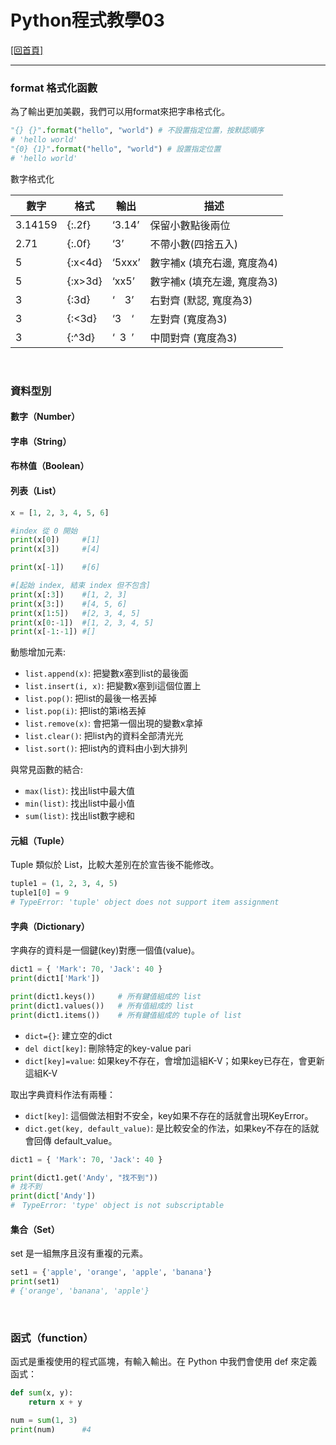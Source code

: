 # Python程式教學03

[[回首頁]](../README.md)<br/>

----
### format 格式化函數
為了輸出更加美觀，我們可以用format來把字串格式化。<br/>
```python
"{} {}".format("hello", "world") # 不設置指定位置，按默認順序
# 'hello world'
"{0} {1}".format("hello", "world") # 設置指定位置
# 'hello world'
```
數字格式化<br/>

| 數字    | 格式    | 輸出           | 描述                        |
| ------- | ------- | -------------- | --------------------------- |
| 3.14159 | {:.2f}  | ‘3.14’ | 保留小數點後兩位            |
| 2.71    | {:.0f}  | ‘3’    | 不帶小數(四捨五入)          |
| 5       | {:x<4d} | ‘5xxx’ | 數字補x (填充右邊, 寬度為4) |
| 5       | {:x>3d} | ‘xx5’  | 數字補x (填充左邊, 寬度為3) |
| 3       | {:3d}   | ‘&ensp;&ensp;3’  | 右對齊 (默認, 寬度為3)       |
| 3       | {:<3d}  | ‘3&ensp;&ensp;‘  | 左對齊 (寬度為3)             |
| 3       | {:^3d}  | ‘&ensp;3&ensp;’  | 中間對齊 (寬度為3)           |
<br/>

### 資料型別
#### 數字（Number）
#### 字串（String）
#### 布林值（Boolean）
#### 列表（List）
```python
x = [1, 2, 3, 4, 5, 6]

#index 從 0 開始
print(x[0])     #[1]
print(x[3])     #[4]

print(x[-1])    #[6]

#[起始 index, 結束 index 但不包含]
print(x[:3])    #[1, 2, 3]
print(x[3:])    #[4, 5, 6]
print(x[1:5])   #[2, 3, 4, 5]
print(x[0:-1])  #[1, 2, 3, 4, 5]
print(x[-1:-1]) #[]
```
動態增加元素:
* ```list.append(x)```: 把變數x塞到list的最後面
* ```list.insert(i, x)```: 把變數x塞到i這個位置上
* ```list.pop()```: 把list的最後一格丟掉
* ```list.pop(i)```: 把list的第i格丟掉
* ```list.remove(x)```: 會把第一個出現的變數x拿掉
* ```list.clear()```: 把list內的資料全部清光光
* ```list.sort()```: 把list內的資料由小到大排列

與常見函數的結合:
* ```max(list)```: 找出list中最大值
* ```min(list)```: 找出list中最小值
* ```sum(list)```: 找出list數字總和

#### 元組（Tuple）
Tuple 類似於 List，比較大差別在於宣告後不能修改。<br/>
```python
tuple1 = (1, 2, 3, 4, 5)
tuple1[0] = 9
# TypeError: 'tuple' object does not support item assignment
```

#### 字典（Dictionary）
字典存的資料是一個鍵(key)對應一個值(value)。<br/>
```python
dict1 = { 'Mark': 70, 'Jack': 40 }
print(dict1['Mark'])

print(dict1.keys())     # 所有鍵值組成的 list
print(dict1.values())   # 所有值組成的 list
print(dict1.items())    # 所有鍵值組成的 tuple of list
```
* ```dict={}```: 建立空的dict
* ```del dict[key]```: 刪除特定的key-value pari
* ```dict[key]=value```: 如果key不存在，會增加這組K-V；如果key已存在，會更新這組K-V

取出字典資料作法有兩種：
* ```dict[key]```: 這個做法相對不安全，key如果不存在的話就會出現KeyError。
* ```dict.get(key, default_value)```: 是比較安全的作法，如果key不存在的話就會回傳 default_value。
```python
dict1 = { 'Mark': 70, 'Jack': 40 }

print(dict1.get('Andy', "找不到"))
# 找不到
print(dict['Andy'])
#　TypeError: 'type' object is not subscriptable
```

#### 集合（Set）
set 是一組無序且沒有重複的元素。
```python
set1 = {'apple', 'orange', 'apple', 'banana'}
print(set1)
# {'orange', 'banana', 'apple'}
```
<br/>

### 函式（function）
函式是重複使用的程式區塊，有輸入輸出。在 Python 中我們會使用 def 來定義函式：
```python
def sum(x, y):
    return x + y

num = sum(1, 3)
print(num)      #4
```
<br/>
